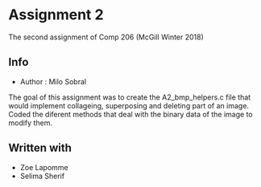 # Assignment 2 
The second assignment of Comp 206 (McGill Winter 2018)

## Info
* Author : Milo Sobral

The goal of this assignment was to create the A2_bmp_helpers.c file that would implement collageing, superposing and deleting part of an image. Coded the diferent methods that deal with the binary data of the image to modify them. 

## Written with
* Zoe Lapomme
* Selima Sherif